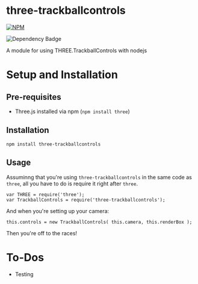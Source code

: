 # three-trackballcontrols

[![NPM](https://nodei.co/npm/three-trackballcontrols.png)](https://www.npmjs.com/package/three-trackballcontrols)

![Dependency Badge](https://david-dm.org/jonlim/three-trackballcontrols.svg)

A module for using THREE.TrackballControls with nodejs

# Setup and Installation

## Pre-requisites

* Three.js installed via npm (`npm install three`)

## Installation

`npm install three-trackballcontrols`

## Usage

Assuminng that you're using `three-trackballcontrols` in the same code as `three`,
all you have to do is require it right after `three`.

`var THREE = require('three');`  
`var TrackballControls = require('three-trackballcontrols');`

And when you're setting up your camera:

`this.controls = new TrackballControls( this.camera, this.renderBox );`

Then you're off to the races!

# To-Dos

* Testing